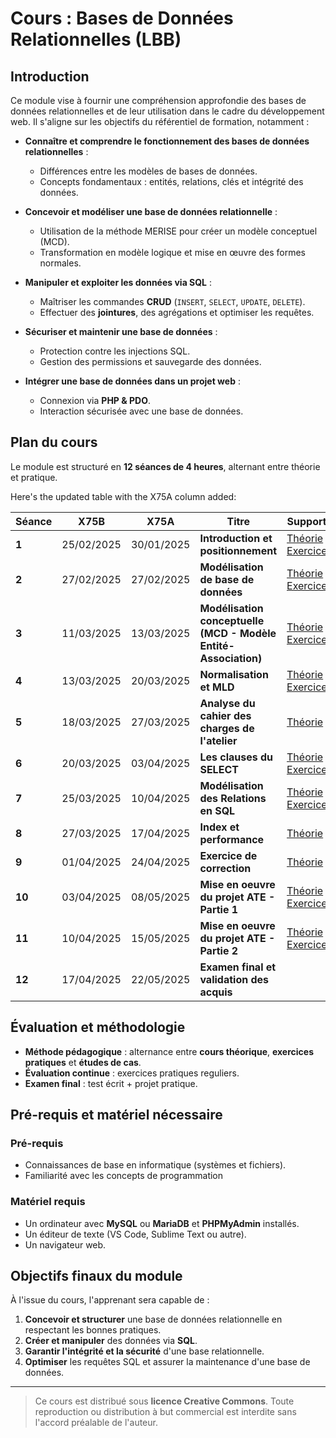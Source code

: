 # **Cours : Bases de Données Relationnelles (LBB)**

## **Introduction**
Ce module vise à fournir une compréhension approfondie des bases de données relationnelles et de leur utilisation dans le cadre du développement web. Il s'aligne sur les objectifs du référentiel de formation, notamment :

- **Connaître et comprendre le fonctionnement des bases de données relationnelles** :
  - Différences entre les modèles de bases de données.
  - Concepts fondamentaux : entités, relations, clés et intégrité des données.
  
- **Concevoir et modéliser une base de données relationnelle** :
  - Utilisation de la méthode MERISE pour créer un modèle conceptuel (MCD).
  - Transformation en modèle logique et mise en œuvre des formes normales.

- **Manipuler et exploiter les données via SQL** :
  - Maîtriser les commandes **CRUD** (`INSERT`, `SELECT`, `UPDATE`, `DELETE`).
  - Effectuer des **jointures**, des agrégations et optimiser les requêtes.

- **Sécuriser et maintenir une base de données** :
  - Protection contre les injections SQL.
  - Gestion des permissions et sauvegarde des données.

- **Intégrer une base de données dans un projet web** :
  - Connexion via **PHP & PDO**.
  - Interaction sécurisée avec une base de données.

## **Plan du cours**
Le module est structuré en **12 séances de 4 heures**, alternant entre théorie et pratique.

Here's the updated table with the X75A column added:

| Séance | X75B       | X75A       | Titre                                              | Supports                                           |
|--------|------------|------------|----------------------------------------------------|----------------------------------------------------| 
| **1**  | 25/02/2025 | 30/01/2025 | **Introduction et positionnement**                | [Théorie](session_1.md) \| [Exercices](session_1_exo.md) |
| **2**  | 27/02/2025 | 27/02/2025 | **Modélisation de base de données**               | [Théorie](session_2.md) \| [Exercices](session_2_exo.md) |
| **3**  | 11/03/2025 | 13/03/2025 | **Modélisation conceptuelle (MCD - Modèle Entité-Association)** | [Théorie](session_3.md) \| [Exercices](session_3_exo.md) |
| **4**  | 13/03/2025 | 20/03/2025 | **Normalisation et MLD**                           | [Théorie](session_4.md) \| [Exercices](session_4_exo.md) |
| **5**  | 18/03/2025 | 27/03/2025 | **Analyse du cahier des charges de l'atelier**    | [Théorie](session_5.md) |
| **6**  | 20/03/2025 | 03/04/2025 | **Les clauses du SELECT**                         | [Théorie](session_6.md) \| [Exercices](session_6_exo.md) |
| **7**  | 25/03/2025 | 10/04/2025 | **Modélisation des Relations en SQL**             | [Théorie](session_7.md) \| [Exercices](session_7_exo.md) |
| **8**  | 27/03/2025 | 17/04/2025 | **Index et performance**      | [Théorie](session_8.md) |
| **9**  | 01/04/2025 | 24/04/2025 | **Exercice de correction**      | [Théorie](session_9.md) |
| **10** | 03/04/2025 | 08/05/2025 | **Mise en oeuvre du projet ATE - Partie 1**                  | [Théorie](session_10.md) \| [Exercices](session_10_exo.md) |
| **11** | 10/04/2025 | 15/05/2025 | **Mise en oeuvre du projet ATE - Partie 2** | [Théorie](session_11.md) \| [Exercices](session_11_exo.md) |
| **12** | 17/04/2025 | 22/05/2025 | **Examen final et validation des acquis**         | |

## **Évaluation et méthodologie**
- **Méthode pédagogique** : alternance entre **cours théorique**, **exercices pratiques** et **études de cas**.
- **Évaluation continue** : exercices pratiques reguliers.
- **Examen final** : test écrit + projet pratique.


## **Pré-requis et matériel nécessaire**
### **Pré-requis**
- Connaissances de base en informatique (systèmes et fichiers).
- Familiarité avec les concepts de programmation

### **Matériel requis**
- Un ordinateur avec **MySQL** ou **MariaDB** et **PHPMyAdmin** installés.
- Un éditeur de texte (VS Code, Sublime Text ou autre).
- Un navigateur web.


## **Objectifs finaux du module**
À l'issue du cours, l'apprenant sera capable de :
1. **Concevoir et structurer** une base de données relationnelle en respectant les bonnes pratiques.
2. **Créer et manipuler** des données via **SQL**.
3. **Garantir l'intégrité et la sécurité** d'une base relationnelle.
4. **Optimiser** les requêtes SQL et assurer la maintenance d'une base de données.

---
> Ce cours est distribué sous **licence Creative Commons**. Toute reproduction ou distribution à but commercial est interdite sans l'accord préalable de l'auteur.

